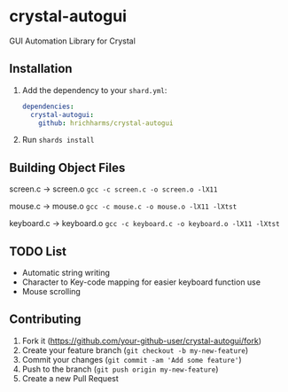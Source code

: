# crystal-autogui

GUI Automation Library for Crystal

## Installation

1. Add the dependency to your `shard.yml`:

   ```yaml
   dependencies:
     crystal-autogui:
       github: hrichharms/crystal-autogui
   ```

2. Run `shards install`

## Building Object Files
screen.c -> screen.o
`gcc -c screen.c -o screen.o -lX11`

mouse.c -> mouse.o
`gcc -c mouse.c -o mouse.o -lX11 -lXtst`

keyboard.c -> keyboard.o
`gcc -c keyboard.c -o keyboard.o -lX11 -lXtst`

## TODO List
- Automatic string writing
- Character to Key-code mapping for easier keyboard function use
- Mouse scrolling

## Contributing

1. Fork it (<https://github.com/your-github-user/crystal-autogui/fork>)
2. Create your feature branch (`git checkout -b my-new-feature`)
3. Commit your changes (`git commit -am 'Add some feature'`)
4. Push to the branch (`git push origin my-new-feature`)
5. Create a new Pull Request
